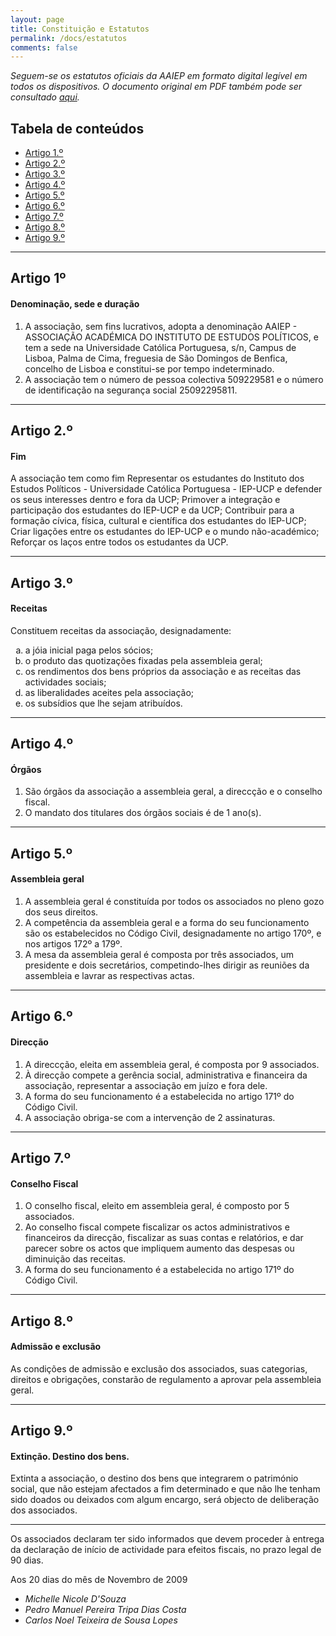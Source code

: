 ```yaml
---
layout: page
title: Constituição e Estatutos
permalink: /docs/estatutos
comments: false
---
```

*Seguem-se os estatutos oficiais da AAIEP em formato digital legível em todos os dispositivos. O documento original em PDF também pode ser consultado [aqui](docs/estatutos.pdf).*



<!--- EXEMPLO DE TABELA DE CONTEÚDOS PARA O FUTURO
<details>
<summary>Capítulo I</summary>
<ul>   
 <li><a href="/docs/estatutos#artigo-1º">Artigo 1º</a></li>  
 <li><a href="/docs/estatutos#artigo-2º">Artigo 2º</a></li>  
 <li><a href="/docs/estatutos#artigo-3º">Artigo 3º</a></li>  
 <li><a href="/docs/estatutos#artigo-4º">Artigo 4º</a></li>  
</ul>
</details>
<details>
<summary>Capítulo II</summary>
<ul>  
 <li><a href="/docs/estatutos#artigo-5º">Artigo 5º</a></li>  
 <li><a href="/docs/estatutos#artigo-6º">Artigo 6º</a></li>  
 <li><a href="/docs/estatutos#artigo-7º">Artigo 7º</a></li>  
 <li><a href="/docs/estatutos#artigo-8º">Artigo 8º</a></li>
 <li><a href="/docs/estatutos#artigo-9º">Artigo 9º</a></li>   
</ul>
</details>
--->

## Tabela de conteúdos

<!--- Tabela de conteúdos atual --->
- [Artigo 1.º](#artigo-1º)
- [Artigo 2.º](#artigo-2º)
- [Artigo 3.º](#artigo-3º)
- [Artigo 4.º](#artigo-4º)
- [Artigo 5.º](#artigo-5º)
- [Artigo 6.º](#artigo-6º)
- [Artigo 7.º](#artigo-7º)
- [Artigo 8.º](#artigo-8º)
- [Artigo 9.º](#artigo-9º)


---

## Artigo 1º
#### Denominação, sede e duração

1. A associação, sem fins lucrativos, adopta a denominação AAIEP - ASSOCIAÇÃO ACADÉMICA DO INSTITUTO DE ESTUDOS POLÍTICOS, e tem a sede na Universidade Católica Portuguesa, s/n, Campus de Lisboa, Palma de Cima, freguesia de São Domingos de Benfica, concelho de Lisboa e constitui-se por tempo indeterminado.
2. A associação tem o número de pessoa colectiva 509229581 e o número de identificação na segurança social 25092295811.

---

## Artigo 2.º
#### Fim

A associação tem como fim Representar os estudantes do Instituto dos Estudos Políticos - Universidade Católica Portuguesa - IEP-UCP e defender os seus interesses dentro e fora da UCP; Primover a integração e participação dos estudantes do IEP-UCP e da UCP; Contribuir para a formação cívica, física, cultural e científica dos estudantes do IEP-UCP; Criar ligações entre os estudantes do IEP-UCP e o mundo não-académico; Reforçar os laços entre todos os estudantes da UCP.

---

## Artigo 3.º
#### Receitas

Constituem receitas da associação, designadamente:

<ol type="a">
  <li>a jóia inicial paga pelos sócios;</li>
  <li>o produto das quotizações fixadas pela assembleia geral;</li>
  <li>os rendimentos dos bens próprios da associação e as receitas das actividades sociais;</li>
  <li>as liberalidades aceites pela associação;</li>
  <li>os subsídios que lhe sejam atribuídos.</li>
</ol>

---

## Artigo 4.º
#### Órgãos

1. São órgãos da associação a assembleia geral, a direccção e o conselho fiscal.
2. O mandato dos titulares dos órgãos sociais é de 1 ano(s).

---

## Artigo 5.º
#### Assembleia geral

1. A assembleia geral é constituída por todos os associados no pleno gozo dos seus direitos.
2. A competência da assembleia geral e a forma do seu funcionamento são os estabelecidos no Código Civil, designadamente no artigo 170º, e nos artigos 172º a 179º.
3. A mesa da assembleia geral é composta por três associados, um presidente e dois secretários, competindo-lhes dirigir as reuniões da assembleia e lavrar as respectivas actas.

---

## Artigo 6.º
#### Direcção

1. A direccção, eleita em assembleia geral, é composta por 9 associados.
2. À direcção compete a gerência social, administrativa e financeira da associação, representar a associação em juízo e fora dele.
3. A forma do seu funcionamento é a estabelecida no artigo 171º do Código Civil.
4. A associação obriga-se com a intervenção de 2 assinaturas.

---

## Artigo 7.º
#### Conselho Fiscal

1. O conselho fiscal, eleito em assembleia geral, é composto por 5 associados.
2. Ao conselho fiscal compete fiscalizar os actos administrativos e financeiros da direcção, fiscalizar as suas contas e relatórios, e dar parecer sobre os actos que impliquem aumento das despesas ou diminuição das receitas.
3. A forma do seu funcionamento é a estabelecida no artigo 171º do Código Civil.

---

## Artigo 8.º
#### Admissão e exclusão

As condições de admissão e exclusão dos associados, suas categorias, direitos e obrigações, constarão de regulamento a aprovar pela assembleia geral.

---

## Artigo 9.º
#### Extinção. Destino dos bens.

Extinta a associação, o destino dos bens que integrarem o património social, que não estejam afectados a fim determinado e que não lhe tenham sido doados ou deixados com algum encargo, será objecto de deliberação dos associados.

---

Os associados declaram ter sido informados que devem proceder à entrega da declaração de início de actividade para efeitos fiscais, no prazo legal de 90 dias.

Aos 20 dias do mês de Novembro de 2009

* *Michelle Nicole D'Souza*
* *Pedro Manuel Pereira Tripa Dias Costa*
* *Carlos Noel Teixeira de Sousa Lopes*
